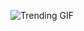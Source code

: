 ![Trending GIF](https://media3.giphy.com/media/v1.Y2lkPThiYjIxNzcyOHJ0bW44djUzdm82OXNsbmplc2I0dXgxMml5c3lkNTFybGg5Zmd3MyZlcD12MV9naWZzX3NlYXJjaCZjdD1n/ZVik7pBtu9dNS/giphy.gif)
